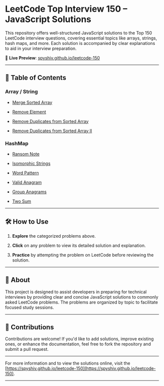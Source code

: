 # LeetCode Top Interview 150 – JavaScript Solutions

This repository offers well-structured JavaScript solutions to the Top 150 LeetCode interview questions, covering essential topics like arrays, strings, hash maps, and more. Each solution is accompanied by clear explanations to aid in your interview preparation.

📘 **Live Preview**: [spyshiv.github.io/leetcode-150](https://spyshiv.github.io/leetcode-150)

---

## 📂 Table of Contents

### Array / String

-   [Merge Sorted Array](docs/array-string/1.merge-sorted-array.md)

-   [Remove Element](docs/array-string/2.remove-element.md)

-   [Remove Duplicates from Sorted Array](docs/array-string/3.remove-duplicates-from-sorted-array.md)

-   [Remove Duplicates from Sorted Array II](docs/array-string/4.remove-duplicates-from-sorted-array-ii.md)


### HashMap

-   [Ransom Note](docs/hashmap/1.ransom-note.md)

-   [Isomorphic Strings](docs/hashmap/2.isomorphic-strings.md)

-   [Word Pattern](docs/hashmap/3.word-pattern.md)

-   [Valid Anagram](docs/hashmap/4.valid-anagram.md)

-   [Group Anagrams](docs/hashmap/5.group-anagrams.md)

-   [Two Sum](docs/hashmap/6.two-sum.md)


---

## 🛠️ How to Use

1.  **Explore** the categorized problems above.

2.  **Click** on any problem to view its detailed solution and explanation.

3.  **Practice** by attempting the problem on LeetCode before reviewing the solution.


---

## 📌 About

This project is designed to assist developers in preparing for technical interviews by providing clear and concise JavaScript solutions to commonly asked LeetCode problems. The problems are organized by topic to facilitate focused study sessions.

---

## 🤝 Contributions

Contributions are welcome! If you'd like to add solutions, improve existing ones, or enhance the documentation, feel free to fork the repository and submit a pull request.

---

For more information and to view the solutions online, visit the [https://spyshiv.github.io/leetcode-150](https://spyshiv.github.io/leetcode-150).

---